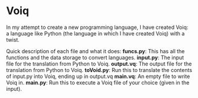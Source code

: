 # Voiq
In my attempt to create a new programming language, I have created Voiq: a language like Python (the language in which I have created Voiq) with a twist.

Quick description of each file and what it does:
**funcs.py**: This has all the functions and the data storage to convert languages.
**input.py**: The input file for the translation from Python to Voiq.
**output.vq**: The output file for the translation from Python to Voiq.
**toVoid.py**: Run this to translate the contents of input.py into Voiq, ending up in output.vq
**main.vq**: An empty file to write Voiq in.
**main.py**: Run this to execute a Voiq file of your choice (given in the input).
